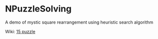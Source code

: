 # NPuzzleSolving
A demo of mystic square rearrangement using heuristic search algorithm

Wiki: [15 puzzle](https://en.wikipedia.org/wiki/15_puzzle)
